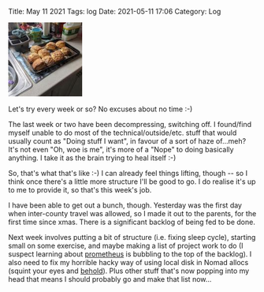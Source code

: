 Title: May 11 2021
Tags: log 
Date: 2021-05-11 17:06 
Category: Log 
 
<a href="/images/20210511-scones.jpg">![Image](/images/thumbs/thumbnail_square/20210511-scones.jpg)</a>
 
Let's try every week or so? No excuses about no time :-)

The last week or two have been decompressing, switching off. I found/find myself unable to do most of the technical/outside/etc. stuff that would usually count as "Doing stuff I want", in favour of a sort of haze of...meh? It's not even "Oh, woe is me", it's more of a "Nope" to doing basically anything. I take it as the brain trying to heal itself :-)

So, that's what that's like :-) I can already feel things lifting, though -- so I think once there's a little more structure I'll be good to go. I do realise it's up to me to provide it, so that's this week's job.

I have been able to get out a bunch, though. Yesterday was the first day when inter-county travel was allowed, so I made it out to the parents, for the first time since xmas. There is a significant backlog of being fed to be done.

Next week involves putting a bit of structure (i.e. fixing sleep cycle), starting small on some exercise, and maybe making a list of project work to do (I suspect learning about [prometheus](https://prometheus.io) is bubbling to the top of the backlog). I also need to fix my horrible hacky way of using local disk in Nomad allocs (squint your eyes and [behold](https://github.com/gerrowadat/shite/blob/main/examples/nomad_nfs_to_local.hcl)). Plus other stuff that's now popping into my head that means I should probably go and make that list now...
